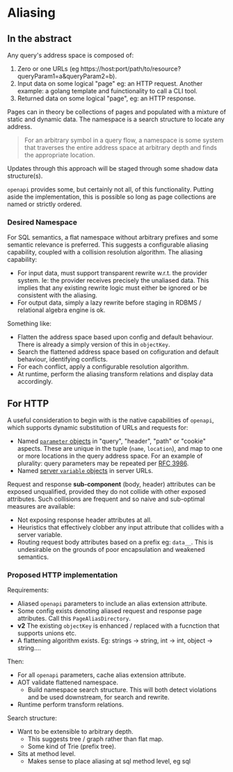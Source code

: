 

# Aliasing

## In the abstract


Any query's address space is composed of:

1. Zero or one URLs (eg https://host:port/path/to/resource?queryParam1=a&queryParam2=b).
2. Input data on some logical "page" eg: an HTTP request.  Another example: a golang template and fuinctionality to call a CLI tool.
3. Returned data on some logical "page", eg: an HTTP response.

Pages can in theory be collections of pages and populated with a mixture of static and dynamic data.  The namespace is a search structure to locate any address.  

> For an arbitrary symbol in a query flow, a namespace is some system that traverses the entire address space at arbitrary depth and finds the appropriate location.

Updates through this approach will be staged through some shadow data structure(s).

`openapi` provides some, but certainly not all, of this functionality.    Putting aside the implementation, this is possible so long as page collections are named or strictly ordered.  

### Desired Namespace

For SQL semantics, a flat namespace without arbitrary prefixes and some semantic relevance is preferred.  This suggests a configurable aliasing capability, coupled with a collision resolution algorithm.  The aliasing capability:

- For input data, must support transparent rewrite w.r.t. the provider system.  Ie: the provider receives precisely the unaliased data.  This implies that any existing rewrite logic must either be ignored or be consistent with the aliasing.
- For output data, simply a lazy rewrite before staging in RDBMS / relational algebra engine is ok.

Something like:

- Flatten the address space based upon config and default behaviour.  There is already a simply version of this in `objectKey`.
- Search the flattened address space based on cofiguration and default behaviour, identifying conflicts.
- For each conflict, apply a configurable resolution algorithm.
- At runtime, perform the aliasing transform relations and display data accordingly.



## For HTTP


A useful consideration to begin with is the native capabilities of `openapi`, which supports dynamic substitution of URLs and requests for:

- Named [`parameter` objects](https://github.com/OAI/OpenAPI-Specification/blob/main/versions/3.0.0.md#parameter-object) in "query", "header", "path" or "cookie" aspects.  These are unique in the tuple (`name`, `location`), and map to one or more locations in the query address space.  For an example of plurality: query parameters may be repeated per [RFC 3986](https://datatracker.ietf.org/doc/html/rfc3986).
- Named [server `variable` objects](https://github.com/OAI/OpenAPI-Specification/blob/main/versions/3.0.0.md#server-variable-object) in server URLs.


Request and response **sub-component** (body, header) attributes can be exposed unqualified, provided they do not collide with other exposed attributes.  Such collisions are frequent and so naive and sub-optimal measures are available:

- Not exposing response header attributes at all.
- Heuristics that effectively clobber any input attribute that collides with a server variable.
- Routing request body attributes based on a prefix eg: `data__`.  This is undesirable on the grounds of poor encapsulation and weakened semantics.

### Proposed HTTP implementation

Requirements:

- Aliased `openapi` parameters to include an alias extension attribute.
- Some config exists denoting aliased request and response page attributes.  Call this `PageAliasDirectory`.
- **v2** The existing `objectKey` is enhanced / replaced with a fucnction that supports unions etc.
- A flattening algorithm exists.  Eg: strings -> string, int -> int, object -> string....

Then:

- For all `openapi` parameters, cache alias extension attribute.
- AOT validate flattened namespace.
    - Build namespace search structure.  This will both detect violations and be used downstream, for search and rewrite.
- Runtime perform transform relations.

Search structure:

- Want to be extensible to arbitrary depth.
   - This suggests tree / graph rather than flat map.
   - Some kind of Trie (prefix tree).
- Sits at method level.
   - Makes sense to place aliasing at sql method level, eg sql 

